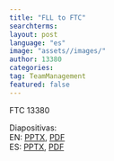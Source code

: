 ```yaml
---
title: "FLL to FTC"
searchterms:
layout: post
language: "es"
image: "assets//images/"
author: 13380
categories:
tag: TeamManagement
featured: false
---
```

FTC 13380<br>

Diapositivas:<br>
EN: <a href="/translations/en-us/TeamManagement/FLLtoFTC.pptx">PPTX</a>,
 <a href="/translations/en-us/TeamManagement/FLLtoFTC.pdf">PDF</a><br>
ES: <a href="/translations/es/TeamManagement/FLLtoFTCES.pptx">PPTX</a>,
 <a href="/translations/es/TeamManagement/FLLtoFTCES.pdf">PDF</a>
